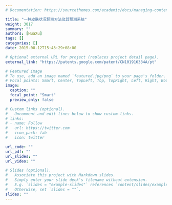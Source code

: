 ```yaml
---
# Documentation: https://sourcethemes.com/academic/docs/managing-content/

title: "一种皮肤状况预测方法及其预测系统"
weight: 3017
summary: ""
authors: [HuaXu]
tags: []
categories: []
date: 2015-08-12T15:43:29+08:00

# Optional external URL for project (replaces project detail page).
external_link: "https://patents.google.com/patent/CN101916334A/pt"

# Featured image
# To use, add an image named `featured.jpg/png` to your page's folder.
# Focal points: Smart, Center, TopLeft, Top, TopRight, Left, Right, BottomLeft, Bottom, BottomRight.
image:
  caption: ""
  focal_point: "Smart"
  preview_only: false

# Custom links (optional).
#   Uncomment and edit lines below to show custom links.
# links:
# - name: Follow
#   url: https://twitter.com
#   icon_pack: fab
#   icon: twitter

url_code: ""
url_pdf: ""
url_slides: ""
url_video: ""

# Slides (optional).
#   Associate this project with Markdown slides.
#   Simply enter your slide deck's filename without extension.
#   E.g. `slides = "example-slides"` references `content/slides/example-slides.md`.
#   Otherwise, set `slides = ""`.
slides: ""
---
```

